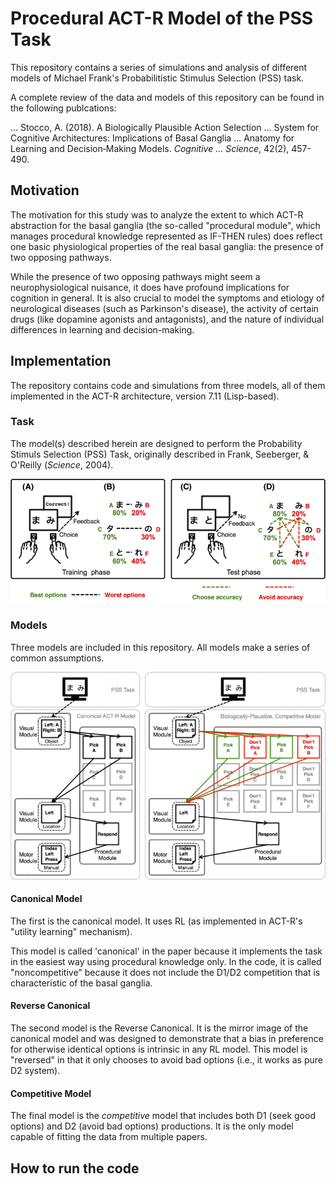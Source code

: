 # Procedural ACT-R Model of the PSS Task

This repository contains a series of simulations and analysis of
different models of Michael Frank's Probabilitistic Stimulus Selection
(PSS) task.

A complete review of the data and models of this repository can be
found in the following publcations:

... Stocco, A. (2018). A Biologically Plausible Action Selection
... System for Cognitive Architectures: Implications of Basal Ganglia
... Anatomy for Learning and Decision‐Making Models. _Cognitive
... Science_, 42(2), 457-490.
    

## Motivation

The motivation for this study was to analyze the extent to which ACT-R
abstraction for the basal ganglia (the so-called "procedural module",
which manages procedural knowledge represented as IF-THEN rules) does
reflect one basic physiological properties of the real basal
ganglia: the presence of two opposing pathways.

While the presence of two opposing pathways might seem a
neurophysiological nuisance, it does have profound implications for
cognition in general. It is also crucial to model the symptoms and
etiology of neurological diseases (such as Parkinson's disease), the
activity of certain drugs (like dopamine agonists and antagonists),
and the nature of individual differences in learning and
decision-making.

## Implementation

The repository contains code and simulations from three models, all of
them implemented in the ACT-R architecture, version 7.11
(Lisp-based).

### Task

The model(s) described herein are designed to perform the Probability
Stimuls Selection (PSS) Task, originally described in Frank,
Seeberger, & O'Reilly (_Science_, 2004).

![models](figures/task.png)

### Models

Three models are included in this repository. All models make a series
of common assumptions.

![models](figures/models.png)

#### Canonical Model

The first is the canonical model. It uses RL (as implemented in ACT-R's "utility learning" mechanism).

This model is called 'canonical' in the paper because it implements the task in the easiest way using procedural knowledge only. In the code, it is called "noncompetitive" because it does not include the D1/D2 competition that is characteristic of the basal ganglia.

#### Reverse Canonical

The second model is the Reverse Canonical. It is the mirror image of the canonical model and was designed to demonstrate that a bias in preference for otherwise identical options is intrinsic in any RL model. This model is "reversed" in that it only chooses to avoid bad options (i.e., it works as pure D2 system).

#### Competitive Model

The final model is the _competitive_ model that includes both D1 (seek good options) and D2 (avoid bad options) productions. It is the only model capable of fitting the data from multiple papers.

## How to run the code

